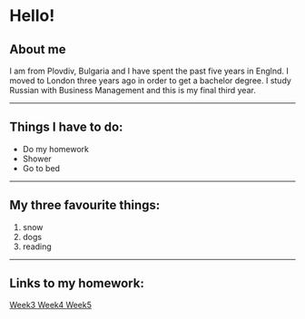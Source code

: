 <h1> Hello! </h1>
<h2> About me </h2>
<p> I am from Plovdiv, Bulgaria and I have spent the past five years in Englnd. I moved to London three years ago in order to get a bachelor degree. I study Russian with Business Management and this is my final third year. </p>
<hr>
<h2>Things I have to do:</h2>
 <ul>
 <li>Do my homework</li> 
 <li>Shower</li>
 <li>Go to bed</li> 
 </ul>

<hr>
<h2>My three favourite things:</h2>
 <ol>
 <li>snow</li>
 <li>dogs</li>
 <li>reading</li>
 </ol>
 <hr>
 <h2> Links to my homework:</h2>
  <a href="https://galenagenova.github.io/SML5202-galena/page2.html">Week3 </a>
  <a href="https://galenagenova.github.io/SML5202-galena/page3.html">Week4 </a>
  <a href="https://galenagenova.github.io/SML5202-galena/page4.html">Week5 </a>
 
